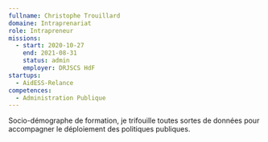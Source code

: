 ```yaml
---
fullname: Christophe Trouillard
domaine: Intraprenariat
role: Intrapreneur
missions:
  - start: 2020-10-27
    end: 2021-08-31
    status: admin
    employer: DRJSCS HdF
startups:
  - AidESS-Relance
competences:
  - Administration Publique
---
```

Socio-démographe de formation, je trifouille toutes sortes de données pour accompagner le déploiement des politiques publiques.